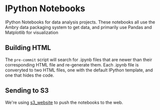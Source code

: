 IPython Notebooks
=========================

IPython Notebooks for data analysis projects. These notebooks all use the Ambry data packaging system to get data, and primarily use Pandas and Matplotlib for visualization


Building HTML
-------------

The `pre-commit` script will search for .ipynb files that are newer than their 
corresponding HTML file and re-generate them. Each .ipynb file is converyted to two 
HTML files, one with the default IPython template, and one that hides the code. 


Sending to S3
-------------

We're using [s3_website](https://github.com/laurilehmijoki/s3_website) to push the 
notebooks to the web. 
